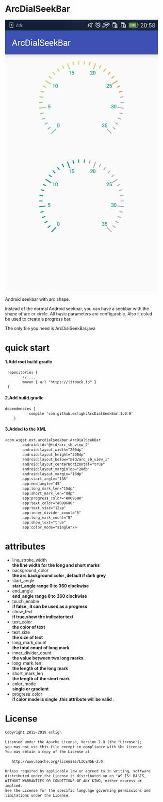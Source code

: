 # ArcDialSeekBar

![image](https://github.com/esligh/ArcDialSeekBar/raw/master/mmexport1499088584775.jpg)

Android seekbar with arc shape. 

Instead of the normal Android seekbar, you can have a seekbar with the shape of  arc or circle.  All basic parameters are configurable. 
Also it colud be used to create a progress bar.

The only file you need is ArcDialSeekBar.java 

# quick start

#### 1.Add root build.gradle
```
 repositories {
        // ...
        maven { url "https://jitpack.io" }
 }
```
#### 2.Add build.gradle
```
dependencies {
	       compile 'com.github.esligh:ArcDialSeekBar:1.0.0'
	}
```
#### 3.Added to the XML
```
<com.wiget.ext.arcdialseekbar.ArcDialSeekBar
        android:id="@+id/arc_sb_view_2"
        android:layout_width="200dp"
        android:layout_height="200dp"
        android:layout_below="@id/arc_sb_view_1"
        android:layout_centerHorizontal="true"
        android:layout_marginTop="20dp"
        android:layout_margin="16dp"
        app:start_angle="135"
        app:end_angle="45"
        app:long_mark_len="15dp"
        app:short_mark_len="8dp"
        app:progress_color="#009688"
        app:text_color="#009688"
        app:text_size="12sp"
        app:inner_divider_count="5"
        app:long_mark_count="8"
        app:show_text="true"
        app:color_mode="single"/>
```

# attributes

* line_stroke_width  
  **the line width for the long and short marks**
* background_color       
  **the arc background color ,default if dark grey** 
* start_angle            
  **start_angle range 0 to 360 clockwise**  
* end_angle             
  **end_angle range 0 to 360  clockwise**
* touch_enable           
  **if false , it can be used as a progress** 
* show_text              
  **if true,show the indicator text**  
* text_color            
  **the color of text** 
* text_size            
  **the size of text** 
* long_mark_count       
  **the total count of long mark**
* inner_divider_count   
  **the value between two long marks.** 
* long_mark_len  
  **the length of the long mark**
* short_mark_len    
  **the length of the short mark**
* color_mode            
  **single or gradient** 
* progress_color        
  **if color mode is single ,this attribute will be valid** .

# License
    Copyright 2015-2019 esligh

    Licensed under the Apache License, Version 2.0 (the "License");
    you may not use this file except in compliance with the License.
    You may obtain a copy of the License at

       http://www.apache.org/licenses/LICENSE-2.0

    Unless required by applicable law or agreed to in writing, software
    distributed under the License is distributed on an "AS IS" BASIS,
    WITHOUT WARRANTIES OR CONDITIONS OF ANY KIND, either express or implied.
    See the License for the specific language governing permissions and
    limitations under the License.
